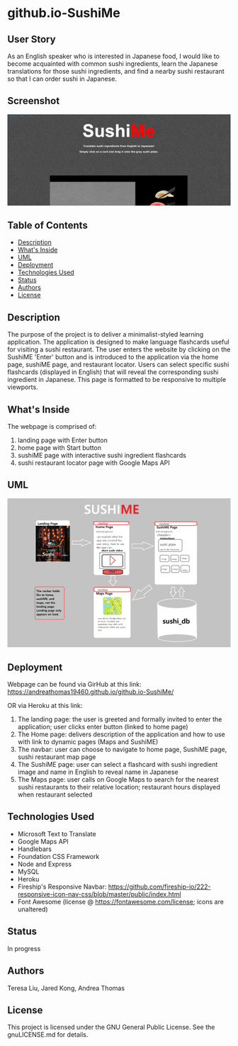 # github.io-SushiMe

## User Story

As an English speaker who is interested in Japanese food, I would like to become acquainted with common sushi ingredients, learn the Japanese translations for those sushi ingredients, and find a nearby sushi restaurant so that I can order sushi in Japanese.

## Screenshot

<img src = 'public/assets/images/screenshot.png' width = “200”>

## Table of Contents

* [Description](#description)
* [What's Inside](#what's-inside)
* [UML](#uml)
* [Deployment](#deployment)
* [Technologies Used](#technologies-used)
* [Status](#status)
* [Authors](#authors)
* [License](#license)

## Description

The purpose of the project is to deliver a minimalist-styled learning application. 
The application is designed to make language flashcards useful for visiting a sushi restaurant.
The user enters the website by clicking on the SushiME 'Enter' button and is introduced to the application via the home page, sushiME page, and restaurant locator.
Users can select specific sushi flashcards (displayed in English) that will reveal the corresponding sushi ingredient in Japanese.
This page is formatted to be responsive to multiple viewports. 

## What's Inside

The webpage is comprised of:

1. landing page with Enter button
2. home page with Start button
3. sushiME page with interactive sushi ingredient flashcards
4. sushi restaurant locator page with Google Maps API

## UML

<img src = 'public/assets/images/uml.png' width = “200”>

## Deployment

Webpage can be found via GirHub at this link: https://andreathomas19460.github.io/github.io-SushiMe/

OR via Heroku at this link: 

1. The landing page: the user is greeted and formally invited to enter the application; user clicks enter button (linked to home page)
2. The Home page: delivers description of the application and how to use with link to dynamic pages (Maps and SushiME)
3. The navbar: user can choose to navigate to home page, SushiME page, sushi restaurant map page
4. The SushiME page: user can select a flashcard with sushi ingredient image and name in English to reveal name in Japanese
5. The Maps page: user calls on Google Maps to search for the nearest sushi restaurants to their relative location; restaurant hours displayed when restaurant selected


## Technologies Used

* Microsoft Text to Translate
* Google Maps API
* Handlebars
* Foundation CSS Framework
* Node and Express
* MySQL
* Heroku
* Fireship's Responsive Navbar: https://github.com/fireship-io/222-responsive-icon-nav-css/blob/master/public/index.html
* Font Awesome (license @ https://fontawesome.com/license; icons are unaltered)

## Status

In progress

## Authors

Teresa Liu,
Jared Kong,
Andrea Thomas

## License 

This project is licensed under the GNU General Public License. See the gnuLICENSE.md for details. 